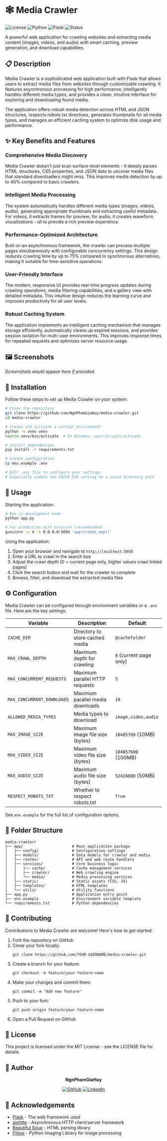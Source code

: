 # 🕸️ Media Crawler

![License](https://img.shields.io/badge/license-MIT-blue.svg)
![Python](https://img.shields.io/badge/python-3.6%2B-brightgreen.svg)
![Flask](https://img.shields.io/badge/flask-2.0%2B-orange.svg)
![Status](https://img.shields.io/badge/status-production--ready-success.svg)

A powerful web application for crawling websites and extracting media content (images, videos, and audio) with smart caching, preview generation, and download capabilities.

## 📋 Description

Media Crawler is a sophisticated web application built with Flask that allows users to extract media files from websites through customizable crawling. It features asynchronous processing for high performance, intelligently handles different media types, and provides a clean, intuitive interface for exploring and downloading found media.

The application offers robust media detection across HTML and JSON structures, respects robots.txt directives, generates thumbnails for all media types, and manages an efficient caching system to optimize disk usage and performance.

## ✨ Key Benefits and Features

### Comprehensive Media Discovery
Media Crawler doesn't just scan surface-level elements - it deeply parses HTML structures, CSS properties, and JSON data to uncover media files that standard downloaders might miss. This improves media detection by up to 40% compared to basic crawlers.

### Intelligent Media Processing
The system automatically handles different media types (images, videos, audio), generating appropriate thumbnails and extracting useful metadata. For videos, it extracts frames for preview; for audio, it creates waveform visualizations - all to provide a rich preview experience.

### Performance-Optimized Architecture
Built on an asynchronous framework, the crawler can process multiple pages simultaneously with configurable concurrency settings. This design reduces crawling time by up to 75% compared to synchronous alternatives, making it suitable for time-sensitive operations.

### User-Friendly Interface
The modern, responsive UI provides real-time progress updates during crawling operations, media filtering capabilities, and a gallery view with detailed metadata. This intuitive design reduces the learning curve and improves productivity for all user levels.

### Robust Caching System
The application implements an intelligent caching mechanism that manages storage efficiently, automatically cleans up expired sessions, and provides session isolation for multi-user environments. This improves response times for repeated requests and optimizes server resource usage.

## 🖼️ Screenshots

*Screenshots would appear here if provided.*

## 🚀 Installation

Follow these steps to set up Media Crawler on your system:

```bash
# Clone the repository
git clone https://github.com/NgnPhamGiaHuy/media-crawler.git
cd media-crawler

# Create and activate a virtual environment
python -m venv venv
source venv/bin/activate  # On Windows: venv\Scripts\activate

# Install dependencies
pip install -r requirements.txt

# Create configuration
cp env.example .env

# Edit .env file to configure your settings
# Especially update the CACHE_DIR setting to a valid directory path
```

## 🔧 Usage

Starting the application:

```bash
# Run in development mode
python app.py

# For production with Gunicorn (recommended)
gunicorn -w 4 -b 0.0.0.0:5050 'app:create_app()'
```

Using the application:

1. Open your browser and navigate to `http://localhost:5050`
2. Enter a URL to crawl in the search box
3. Adjust the crawl depth (0 = current page only, higher values crawl linked pages)
4. Click the search button and wait for the crawler to complete
5. Browse, filter, and download the extracted media files

## ⚙️ Configuration

Media Crawler can be configured through environment variables or a `.env` file. Here are the key settings:

| Variable | Description | Default |
|----------|-------------|---------|
| `CACHE_DIR` | Directory to store cached media | `@cachefolder` |
| `MAX_CRAWL_DEPTH` | Maximum depth for crawling | `0` (current page only) |
| `MAX_CONCURRENT_REQUESTS` | Maximum parallel HTTP requests | `5` |
| `MAX_CONCURRENT_DOWNLOADS` | Maximum parallel media downloads | `10` |
| `ALLOWED_MEDIA_TYPES` | Media types to download | `image,video,audio` |
| `MAX_IMAGE_SIZE` | Maximum image file size (bytes) | `10485760` (10MB) |
| `MAX_VIDEO_SIZE` | Maximum video file size (bytes) | `104857600` (100MB) |
| `MAX_AUDIO_SIZE` | Maximum audio file size (bytes) | `52428800` (50MB) |
| `RESPECT_ROBOTS_TXT` | Whether to respect robots.txt | `True` |

See `env.example` for the full list of configuration options.

## 📁 Folder Structure

```
media-crawler/
├── app/                      # Main application package
│   ├── config/               # Configuration settings
│   ├── models/               # Data models for crawler and media
│   ├── routes/               # API and web route handlers
│   ├── services/             # Core business logic
│   │   ├── cache/            # Cache management services
│   │   ├── crawler/          # Web crawling engine
│   │   └── media/            # Media processing services
│   ├── static/               # Static assets (CSS, JS)
│   ├── templates/            # HTML templates
│   └── utils/                # Utility functions
├── app.py                    # Application entry point
├── env.example               # Environment variable template
└── requirements.txt          # Python dependencies
```

## 🤝 Contributing

Contributions to Media Crawler are welcome! Here's how to get started:

1. Fork the repository on GitHub
2. Clone your fork locally:
   ```
   git clone https://github.com/YOUR-USERNAME/media-crawler.git
   ```
3. Create a branch for your feature:
   ```
   git checkout -b feature/your-feature-name
   ```
4. Make your changes and commit them:
   ```
   git commit -m "Add new feature"
   ```
5. Push to your fork:
   ```
   git push origin feature/your-feature-name
   ```
6. Open a Pull Request on GitHub

## 📄 License

This project is licensed under the MIT License - see the LICENSE file for details.

## 👤 Author

<div align="center">

**NgnPhamGiaHuy**

[![GitHub](https://img.shields.io/badge/GitHub-100000?style=for-the-badge&logo=github&logoColor=white)](https://github.com/NgnPhamGiaHuy)
[![LinkedIn](https://img.shields.io/badge/LinkedIn-0077B5?style=for-the-badge&logo=linkedin&logoColor=white)](https://linkedin.com/in/nguyenphamgiahuy)

</div>

## 🙏 Acknowledgements

- [Flask](https://flask.palletsprojects.com/) - The web framework used
- [aiohttp](https://docs.aiohttp.org/) - Asynchronous HTTP client/server framework
- [Beautiful Soup](https://www.crummy.com/software/BeautifulSoup/) - HTML parsing library
- [Pillow](https://python-pillow.org/) - Python Imaging Library for image processing
